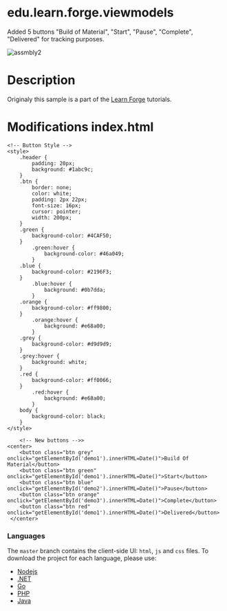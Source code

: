 # edu.learn.forge.viewmodels

Added 5 buttons "Build of Material", "Start", "Pause", "Complete", "Delivered" for tracking purposes.

![assmbly2](https://user-images.githubusercontent.com/43278778/50455020-57992f00-0919-11e9-8250-eab80435522f.jpg)

# Description

Originaly this sample is a part of the [Learn Forge](http://learnforge.autodesk.io) tutorials.

# Modifications index.html

    <!-- Button Style -->
    <style>
        .header {
            padding: 20px;
            background: #1abc9c;
        }
        .btn {
            border: none;
            color: white;
            padding: 2px 22px;
            font-size: 16px;
            cursor: pointer;
            width: 200px;
        }
        .green {
            background-color: #4CAF50;
        }
            .green:hover {
                background-color: #46a049;
            }
        .blue {
            background-color: #2196F3;
        }
            .blue:hover {
                background: #0b7dda;
            }
        .orange {
            background-color: #ff9800;
        }
            .orange:hover {
                background: #e68a00;
            }
        .grey {
            background-color: #d9d9d9;
        }
        .grey:hover {
            background: white;
        }
        .red {
            background-color: #ff0066;
        }
            .red:hover {
                background: #e68a00;
            }
        body {
            background-color: black;
        }
    </style>
    
        <!-- New buttons -->>
    <center>
        <button class="btn grey" onclick="getElementById('demo1').innerHTML=Date()">Build Of Material</button>
        <button class="btn green" onclick="getElementById('demo1').innerHTML=Date()">Start</button>
        <button class="btn blue" onclick="getElementById('demo2').innerHTML=Date()">Pause</button>
        <button class="btn orange" onclick="getElementById('demo3').innerHTML=Date()">Complete</button>
        <button class="btn red" onclick="getElementById('demo1').innerHTML=Date()">Delivered</button>
     </center>

### Languages

The `master` branch contains the client-side UI: `html`, `js` and `css` files. To download the project for each language, please use:

- [Nodejs](//github.com/Autodesk-Forge/learn.forge.viewmodels/tree/nodejs)
- [.NET](//github.com/Autodesk-Forge/learn.forge.viewmodels/tree/net)
- [Go](//github.com/Autodesk-Forge/learn.forge.viewmodels/tree/go)
- [PHP](//github.com/Autodesk-Forge/learn.forge.viewmodels/tree/php)
- [Java](//github.com/Autodesk-Forge/learn.forge.viewmodels/tree/java)
